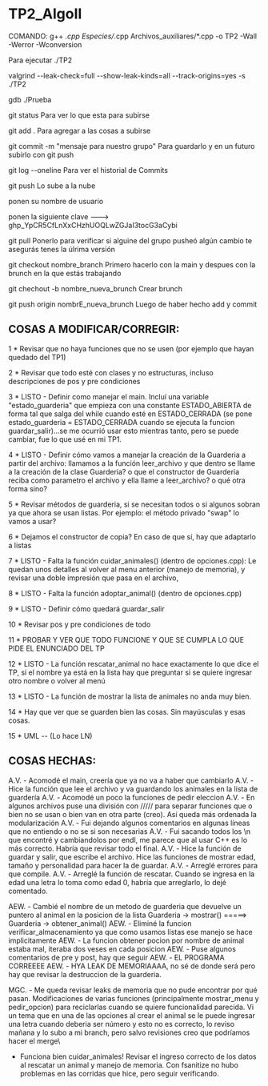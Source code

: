 # TP2_AlgoII

COMANDO: g++ *.cpp Especies/*.cpp Archivos_auxiliares/*.cpp -o TP2 -Wall -Werror -Wconversion

Para ejecutar ./TP2

valgrind --leak-check=full --show-leak-kinds=all --track-origins=yes -s ./TP2

gdb ./Prueba

git status                                   Para ver lo que esta para subirse

git add .                                    Para agregar a las cosas a subirse

git commit -m "mensaje para nuestro grupo"   Para guardarlo y en un futuro subirlo con git push

git log --oneline                            Para ver el historial de Commits

git push                                     Lo sube a la nube 

ponen su nombre de usuario

ponen la siguiente clave --->  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

git pull                                     Ponerlo para verificar si alguine del grupo pusheó algún cambio
                                                te asegurás tenes la úlrima versión

git checkout nombre_branch                   Primero hacerlo con la main y despues con la brunch en la que estás trabajando

git chechout -b nombre_nueva_brunch          Crear brunch

git push origin nombrE_nueva_brunch          Luego de haber hecho add y commit

## COSAS A MODIFICAR/CORREGIR:

1 * Revisar que no haya funciones que no se usen (por ejemplo que hayan quedado del TP1)

2 * Revisar que todo esté con clases y no estructuras, incluso descripciones de pos y pre condiciones

3 * LISTO - Definir como manejar el main. Incluí una variable "estado_guarderia" que empieza con una constante ESTADO_ABIERTA de forma tal que salga del while cuando esté en ESTADO_CERRADA (se pone estado_guarderia = ESTADO_CERRADA cuando se ejecuta la funcion guardar_salir)...se me ocurrió usar esto mientras tanto, pero se puede cambiar, fue lo que usé en mi TP1.

4 * LISTO - Definir cómo vamos a manejar la creación de la Guarderia a partir del archivo: llamamos a la función leer_archivo y que dentro se llame a la creación de la clase Guarderia? o que el constructor de Guarderia reciba como parametro el archivo y ella llame a leer_archivo? o qué otra forma sino?

5 * Revisar métodos de guarderia, si se necesitan todos o si algunos sobran ya que ahora se usan listas. Por ejemplo: el método privado "swap" lo vamos a usar?

6 * Dejamos el constructor de copia? En caso de que sí, hay que adaptarlo a listas

7 * LISTO - Falta la función cuidar_animales() (dentro de opciones.cpp): Le quedan unos detalles al volver al menu anterior (manejo de memoria), y revisar una doble impresión que pasa en el archivo, 

8 * LISTO - Falta la función adoptar_animal() (dentro de opciones.cpp)

9 * LISTO - Definir cómo quedará guardar_salir

10 * Revisar pos y pre condiciones de todo

11 * PROBAR Y VER QUE TODO FUNCIONE Y QUE SE CUMPLA LO QUE PIDE EL ENUNCIADO DEL TP

12 * LISTO - La función rescatar_animal no hace exactamente lo que dice el TP, si el nombre ya está en la lista hay que preguntar si se quiere ingresar otro nombre o volver al menú

13 * LISTO - La función de mostrar la lista de animales no anda muy bien.

14 * Hay que ver que se guarden bien las cosas. Sin mayúsculas y esas cosas.

15 * UML -- (Lo hace LN)

## COSAS HECHAS:

A.V. - Acomodé el main, creería que ya no va a haber que cambiarlo
A.V. - Hice la función que lee el archivo y va guardando los animales en la lista de guardería
A.V. - Acomodé un poco la funciones de pedir eleccion
A.V. - En algunos archivos puse una división con ///// para separar funciones que o bien no se usan o bien van en otra parte (creo). Así queda más ordenada la modularización
A.V. - Fui dejando algunos comentarios en algunas líneas que no entiendo o no se si son necesarias
A.V. - Fui sacando todos los \n que encontré y cambiandolos por endl, me parece que al usar C++ es lo más correcto. Habría que revisar todo el final.
A.V. - Hice la función de guardar y salir, que escribe el archivo. Hice las funciones de mostrar edad, tamaño y personalidad para hacer la de guardar.
A.V. - Arreglé errores para que compile.
A.V. - Arreglé la función de rescatar. Cuando se ingresa en la edad una letra lo toma como edad 0, habría que arreglarlo, lo dejé comentado.


AEW. - Cambié el nombre de un metodo de guarderia que devuelve un puntero al animal en la posicion de la lista
            Guarderia -> mostrar()  =====>  Guarderia -> obtener_animal()
AEW. - Eliminé la funcion verificar_almacenamiento ya que como usamos listas ese manejo se hace implicitamente
AEW. - La funcion obtener pocion por nombre de animal estaba mal, iteraba dos veses en cada posicion
AEW. - Puse algunos comentarios de pre y post, hay que seguir
AEW. - EL PROGRAMA CORREEEE
AEW. - HYA LEAK DE MEMORIAAAA, no sé de donde será pero hay que revisar la destruccion de la guarderia.

MGC. - Me queda revisar leaks de memoria que no pude encontrar por qué pasan. Modificaciones de varias funciones (principalmente mostrar_menu y pedir_opcion) para reciclarlas cuando se quiere funcionalidad parecida. Vi un tema que en una de las opciones al crear el animal se le puede ingresar una letra cuando deberia ser número y esto no es correcto, lo reviso mañana y lo subo a mi branch, pero salvo revisiones creo que podríamos hacer el merge\\
- Funciona bien cuidar_animales! Revisar el ingreso correcto de los datos al rescatar un animal y manejo de memoria. Con fsanitize no hubo problemas en las corridas que hice, pero seguir verificando.
